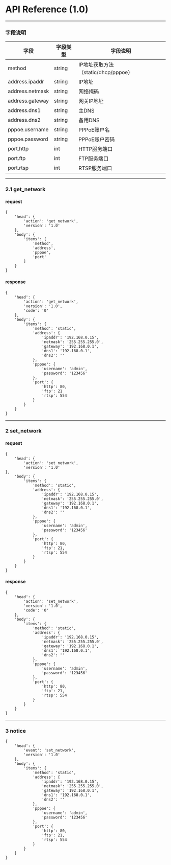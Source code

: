# API Reference (1.0)
---

### 字段说明
字段|字段类型|字段说明
---|---|---
method|string|IP地址获取方法（static/dhcp/pppoe）
address.ipaddr|string|IP地址
address.netmask|string|网络掩码
address.gateway|string|网关IP地址
address.dns1|string|主DNS
address.dns2|string|备用DNS
pppoe.username|string|PPPoE账户名
pppoe.password|string|PPPoE账户密码
port.http|int|HTTP服务端口
port.ftp|int|FTP服务端口
port.rtsp|int|RTSP服务端口

---
### 2.1 get_network
#### request

	{
		'head': {
			'action': 'get_network',
			'version': '1.0'
		},
		'body': {
			'items': [
				'method',
				'address',
				'pppoe',
				'port'
			]
		}
	}

#### response

	{
		'head': {
			'action': 'get_network',
			'version': '1.0',
			'code': '0'
		},
		'body': {
			'items': {
				'method': 'static',
				'address': {
					'ipaddr': '192.168.0.15',
					'netmask': '255.255.255.0',
					'gateway': '192.168.0.1',
					'dns1': '192.168.0.1',
					'dns2': ''
				},
				'pppoe': {
					'username': 'admin',
					'password': '123456'
				},
				'port': {
					'http': 80,
					'ftp': 21
					'rtsp': 554
				}
			}
		}
	}

---
### 2 set_network
#### request

	{
		'head': {
			'action': 'set_network',
			'version': '1.0'
	},
		'body': {
			'items': {
				'method': 'static',
				'address': {
					'ipaddr': '192.168.0.15',
					'netmask': '255.255.255.0',
					'gateway': '192.168.0.1',
					'dns1': '192.168.0.1',
					'dns2': ''
				},
				'pppoe': {
					'username': 'admin',
					'password': '123456'
				},
				'port': {
					'http': 80,
					'ftp': 21,
					'rtsp': 554
				}
			}
		}
	}

#### response

	{
		'head': {
			'action': 'set_network',
			'version': '1.0',
			'code': '0'
		},
		'body': {
			'items': {
				'method': 'static',
				'address': {
					'ipaddr': '192.168.0.15',
					'netmask': '255.255.255.0',
					'gateway': '192.168.0.1',
					'dns1': '192.168.0.1',
					'dns2': ''
				},
				'pppoe': {
					'username': 'admin',
					'password': '123456'
				},
				'port': {
					'http': 80,
					'ftp': 21,
					'rtsp': 554
				}
			}
		}
	}

---
### 3 notice

	{
		'head': {
			'event': 'set_network',
			'version': '1.0'
		},
		'body': {
			'items': {
				'method': 'static',
				'address': {
					'ipaddr': '192.168.0.15',
					'netmask': '255.255.255.0',
					'gateway': '192.168.0.1',
					'dns1': '192.168.0.1',
					'dns2': ''
				},
				'pppoe': {
					'username': 'admin',
					'password': '123456'
				},
				'port': {
					'http': 80,
					'ftp': 21,
					'rtsp': 554
				}
			}
		}
	}